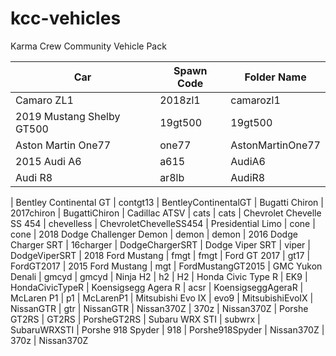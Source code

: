 # kcc-vehicles
Karma Crew Community Vehicle Pack

| Car						|				Spawn Code					|			  Folder Name|
|---------------|---------------------------|------------------|
| Camaro ZL1			|				    2018zl1							|		  camarozl1| 
| 2019 Mustang Shelby GT500  	|			19gt500			 | 						  19gt500
| Aston Martin One77			|			one77					|				  AstonMartinOne77
| 2015 Audi A6					|		a615						|			  AudiA6
| Audi R8						|	    	ar8lb					|				  AudiR8

| Bentley Continental GT		| 			contgt13				| 				  BentleyContinentalGT
| Bugatti Chiron			| 				2017chiron					| 			  BugattiChiron
| Cadillac ATSV				| 			cats						| 			  cats
| Chevrolet Chevelle SS 454		| 		chevelless			| 					  ChevroletChevelleSS454
| Presidential Limo			| 			cone						| 			  cone
| 2018 Dodge Challenger Demon		| 		demon					| 				  demon
| 2016 Dodge Charger SRT		| 			16charger				| 				  DodgeChargerSRT
| Dodge Viper SRT				| 			viper					| 				  DodgeViperSRT
| 2018 Ford Mustang			| 			fmgt					| 				  fmgt
| Ford GT 2017			| 				gt17					| 				  FordGT2017
| 2015 Ford Mustang			| 			mgt						| 			  	  FordMustangGT2015
| GMC Yukon Denali			| 			gmcyd					| 				  gmcyd
| Ninja H2				| 				h2						| 			  	  H2
| Honda Civic Type R			| 			EK9						| 			  	  HondaCivicTypeR
| Koensigsegg Agera R			| 			acsr				| 					  KoensigseggAgeraR
| McLaren P1				| 				p1						| 			  	  McLarenP1
| Mitsubishi Evo IX			| 			evo9					| 			  	  MitsubishiEvoIX
| NissanGTR				| 				gtr						| 			  	  NissanGTR
| Nissan370Z				| 				370z				| 					  Nissan370Z
| Porshe GT2RS			| 				GT2RS					| 				  PorsheGT2RS
| Subaru WRX STI			| 				subwrx				| 					  SubaruWRXSTI
| Porshe 918 Spyder		| 				918						| 			  	  Porshe918Spyder
| Nissan370Z				| 				370z				| 					  Nissan370Z
